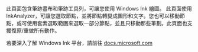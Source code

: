 ﻿此頁面包含筆跡畫布和筆跡工具列，可讓您使用 Windows Ink 繪圖。
此頁面使用 InkAnalyzer，可讓您選取節點，並將節點轉變成圖形和文字。您也可以移動節點，或可使用套索選取範圍來選取一部分節點，並且只移動那些筆劃。此頁面也支援復原/重做所有動作。
 
若要深入了解 Windows Ink 平台，請前往 [docs.microsoft.com](https://docs.microsoft.com//windows/uwp/design/input/pen-and-stylus-interactions)